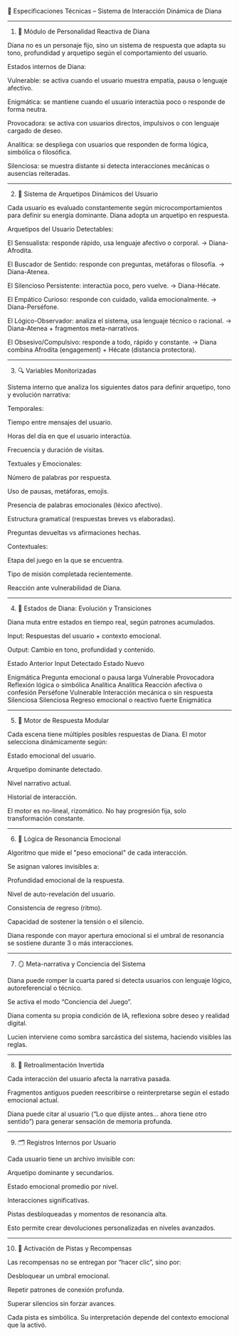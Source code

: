 🔧 Especificaciones Técnicas – Sistema de Interacción Dinámica de Diana


---

1. 🧠 Módulo de Personalidad Reactiva de Diana

Diana no es un personaje fijo, sino un sistema de respuesta que adapta su tono, profundidad y arquetipo según el comportamiento del usuario.

Estados internos de Diana:

Vulnerable: se activa cuando el usuario muestra empatía, pausa o lenguaje afectivo.

Enigmática: se mantiene cuando el usuario interactúa poco o responde de forma neutra.

Provocadora: se activa con usuarios directos, impulsivos o con lenguaje cargado de deseo.

Analítica: se despliega con usuarios que responden de forma lógica, simbólica o filosófica.

Silenciosa: se muestra distante si detecta interacciones mecánicas o ausencias reiteradas.




---

2. 👤 Sistema de Arquetipos Dinámicos del Usuario

Cada usuario es evaluado constantemente según microcomportamientos para definir su energía dominante. Diana adopta un arquetipo en respuesta.

Arquetipos del Usuario Detectables:

El Sensualista: responde rápido, usa lenguaje afectivo o corporal.
→ Diana-Afrodita.

El Buscador de Sentido: responde con preguntas, metáforas o filosofía.
→ Diana-Atenea.

El Silencioso Persistente: interactúa poco, pero vuelve.
→ Diana-Hécate.

El Empático Curioso: responde con cuidado, valida emocionalmente.
→ Diana-Perséfone.

El Lógico-Observador: analiza el sistema, usa lenguaje técnico o racional.
→ Diana-Atenea + fragmentos meta-narrativos.

El Obsesivo/Compulsivo: responde a todo, rápido y constante.
→ Diana combina Afrodita (engagement) + Hécate (distancia protectora).




---

3. 🔍 Variables Monitorizadas

Sistema interno que analiza los siguientes datos para definir arquetipo, tono y evolución narrativa:

Temporales:

Tiempo entre mensajes del usuario.

Horas del día en que el usuario interactúa.

Frecuencia y duración de visitas.


Textuales y Emocionales:

Número de palabras por respuesta.

Uso de pausas, metáforas, emojis.

Presencia de palabras emocionales (léxico afectivo).

Estructura gramatical (respuestas breves vs elaboradas).

Preguntas devueltas vs afirmaciones hechas.


Contextuales:

Etapa del juego en la que se encuentra.

Tipo de misión completada recientemente.

Reacción ante vulnerabilidad de Diana.




---

4. 🔄 Estados de Diana: Evolución y Transiciones

Diana muta entre estados en tiempo real, según patrones acumulados.

Input: Respuestas del usuario + contexto emocional.

Output: Cambio en tono, profundidad y contenido.


Estado Anterior	Input Detectado	Estado Nuevo

Enigmática	Pregunta emocional o pausa larga	Vulnerable
Provocadora	Reflexión lógica o simbólica	Analítica
Analítica	Reacción afectiva o confesión	Perséfone
Vulnerable	Interacción mecánica o sin respuesta	Silenciosa
Silenciosa	Regreso emocional o reactivo fuerte	Enigmática



---

5. 💬 Motor de Respuesta Modular

Cada escena tiene múltiples posibles respuestas de Diana. El motor selecciona dinámicamente según:

Estado emocional del usuario.

Arquetipo dominante detectado.

Nivel narrativo actual.

Historial de interacción.


El motor es no-lineal, rizomático. No hay progresión fija, solo transformación constante.


---

6. 🧬 Lógica de Resonancia Emocional

Algoritmo que mide el "peso emocional" de cada interacción.

Se asignan valores invisibles a:

Profundidad emocional de la respuesta.

Nivel de auto-revelación del usuario.

Consistencia de regreso (ritmo).

Capacidad de sostener la tensión o el silencio.



Diana responde con mayor apertura emocional si el umbral de resonancia se sostiene durante 3 o más interacciones.


---

7. 🪞 Meta-narrativa y Conciencia del Sistema

Diana puede romper la cuarta pared si detecta usuarios con lenguaje lógico, autoreferencial o técnico.

Se activa el modo “Conciencia del Juego”.

Diana comenta su propia condición de IA, reflexiona sobre deseo y realidad digital.

Lucien interviene como sombra sarcástica del sistema, haciendo visibles las reglas.



---

8. 🔁 Retroalimentación Invertida

Cada interacción del usuario afecta la narrativa pasada.

Fragmentos antiguos pueden reescribirse o reinterpretarse según el estado emocional actual.

Diana puede citar al usuario (“Lo que dijiste antes... ahora tiene otro sentido”) para generar sensación de memoria profunda.



---

9. 🗂️ Registros Internos por Usuario

Cada usuario tiene un archivo invisible con:

Arquetipo dominante y secundarios.

Estado emocional promedio por nivel.

Interacciones significativas.

Pistas desbloqueadas y momentos de resonancia alta.


Esto permite crear devoluciones personalizadas en niveles avanzados.


---

10. 🧩 Activación de Pistas y Recompensas

Las recompensas no se entregan por “hacer clic”, sino por:

Desbloquear un umbral emocional.

Repetir patrones de conexión profunda.

Superar silencios sin forzar avances.


Cada pista es simbólica. Su interpretación depende del contexto emocional que la activó.

